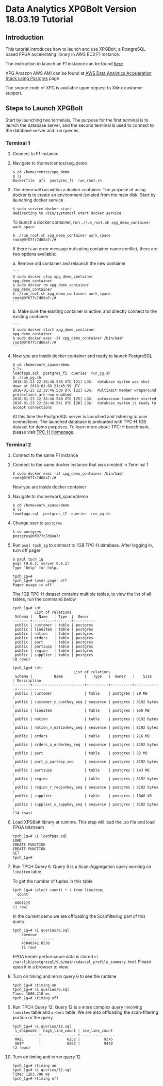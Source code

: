 # Data Analytics XPGBolt Version 18.03.19 Tutorial

## Introduction
This tutorial introduces how to launch and use XPGBolt, a PostgreSQL based FPGA accelerating library in AWS EC2 F1 Instance. 

The instruction to launch an F1 instance can be found [here]

XPG Amazon AWS AMI can be found at [AWS Data Analytics Acceleration Stack using Postgres] page

The source code of XPG is available upon request to Xilinx customer support.

## Steps to Launch XPGBolt

Start by launching two terminals. The purpose for the first terminal is to launch the database server, and the second terminal is used to connect to the database server and run queries.

### Terminal 1
1. Connect to F1 instance
2. Navigate to /home/centos/xpg_demo
    ```
    $ cd /home/centos/xpg_demo
    $ ls
    Dockerfile  afi  postgres_f2  run_root.sh
    ```
3. The demo will run within a docker container. The purpose of using docker is to create an environment isolated from the main disk.
   Start by launching docker service
    ```
    $ sudo service docker start
    Redirecting to /bin/systemctl start docker.service
    ```
   To launch a docker container, run `./run_root.sh xpg_demo_container work_space`
    ```
    $ ./run_root.sh xpg_demo_container work_space
    root@0f077c7d68a7:/#
    ```
   If there is an error message indicating container name conflict, there are two options available:
   
   a. Remove old container and relaunch the new container
   
       ```
       $ sudo docker stop xpg_demo_container
       xpg_demo_container
       $ sudo docker rm xpg_demo_container
       xpg_demo_container
       $ ./run_root.sh xpg_demo_container work_space
       root@0f077c7d68a7:/#
       ```
       
   b. Make sure the existing container is active, and directly connect to the existing container
   
       ```
       $ sudo docker start xpg_demo_container
       xpg_demo_container
       $ sudo docker exec -it xpg_demo_container /bin/bash
       root@0f077c7d68a7:/# 
       ```
       
4. Now you are inside docker container and ready to launch PostgreSQL
    ```
    $ cd /home/work_space/demo
    $ ls
    loadfpga.sql  postgres_f2  queries  run_pg.sh
    $ ./run_pg.sh
    2018-01-23 22:38:46.530 UTC [21] LOG:  database system was shut down at 2018-01-08 21:45:59 UTC
    2018-01-23 22:38:46.538 UTC [21] LOG:  MultiXact member wraparound protections are now enabled
    2018-01-23 22:38:46.540 UTC [25] LOG:  autovacuum launcher started
    2018-01-23 22:38:46.541 UTC [20] LOG:  database system is ready to accept connections
    ```
    At this time the PostgreSQL server is launched and listening to user connections. 
    The launched database is preloaded with TPC-H 1GB dataset for demo purposes. To learn more about TPC-H benchmark, please visit [TPC-H Homepage].

### Terminal 2
1. Connect to the same F1 instance
2. Connect to the same docker instance that was created in Terminal 1
    ```
    $ sudo docker exec -it xpg_demo_container /bin/bash
    root@0f077c7d68a7:/# 
    ```
    Now you are inside docker container
3. Navigate to /home/work_space/demo
    ```
    $ cd /home/work_space/demo
    $ ls
    loadfpga.sql  postgres_f2  queries  run_pg.sh
    ```
4. Change user to `postgres`
    ```
    $ su postgres
    postgres@0f077c7d68a7:
    ```
5. Run `psql tpch_1g` to connect to 1GB TPC-H database. After logging in, turn off pager
    ```
    $ psql tpch_1g
    psql (9.6.3, server 9.6.2)
    Type "help" for help.

    tpch_1g=#
    tpch_1g=# \pset pager off
    Pager usage is off.
    ``` 
   The 1GB TPC-H dataset contains multiple tables, to view the list of all tables, run the command below
    ```
    tpch_1g=# \dt
              List of relations
     Schema |   Name   | Type  |  Owner   
    --------+----------+-------+----------
     public | customer | table | postgres
     public | lineitem | table | postgres
     public | nation   | table | postgres
     public | orders   | table | postgres
     public | part     | table | postgres
     public | partsupp | table | postgres
     public | region   | table | postgres
     public | supplier | table | postgres
    (8 rows)

    tpch_1g=# \d+;
                                List of relations
     Schema |          Name          |   Type   |  Owner   |    Size    | Description 
    --------+------------------------+----------+----------+------------+-------------
     public | customer               | table    | postgres | 29 MB      | 
     public | customer_c_custkey_seq | sequence | postgres | 8192 bytes | 
     public | lineitem               | table    | postgres | 950 MB     | 
     public | nation                 | table    | postgres | 8192 bytes | 
     public | nation_n_nationkey_seq | sequence | postgres | 8192 bytes | 
     public | orders                 | table    | postgres | 216 MB     | 
     public | orders_o_orderkey_seq  | sequence | postgres | 8192 bytes | 
     public | part                   | table    | postgres | 32 MB      | 
     public | part_p_partkey_seq     | sequence | postgres | 8192 bytes | 
     public | partsupp               | table    | postgres | 143 MB     | 
     public | region                 | table    | postgres | 8192 bytes | 
     public | region_r_regionkey_seq | sequence | postgres | 8192 bytes | 
     public | supplier               | table    | postgres | 1848 kB    | 
     public | supplier_s_suppkey_seq | sequence | postgres | 8192 bytes | 
    (14 rows)
    ```
6. Load XPGBolt library at runtime. This step will load the .so file and load FPGA bitstream
    ```
    tpch_1g=# \i loadfpga.sql
    LOAD
    CREATE FUNCTION
    CREATE FUNCTION
    SET
    tpch_1g=# 
    ```
7. Run TPCH Query 6. Query 6 is a Scan-Aggregation query working on `lineitem` table. 

   To get the number of tuples in this table
    ```
    tpch_1g=# select count( * ) from lineitem;
      count  
    ---------
     6001215
    (1 row)
    ```

   In the current demo we are offloading the Scanfiltering part of this query.
    ```
    tpch_1g=# \i queries/6.sql
        revenue    
        ---------------
        45040342.8530
        (1 row)
    ```
    FPGA kernel performance data is stored in `/var/lib/postgresql/9.6/main/sdaccel_profile_summary.html`
    Please open it in a browser to view.

8. Turn on timing and rerun query 6 to see the runtime
    ```
    tpch_1g=# \timing on
    tpch_1g=# \i queries/6.sql
    Time: 1086.218 ms
    tpch_1g=# \timing off
    ```
11. Run TPCH Query 12. Query 12 is a more complex query involving `lineitem` table and `orders` table.
    We are also offloading the scan-filtering portion or the query
    ```
    tpch_1g=# \i queries/12.sql
     l_shipmode | high_line_count | low_line_count 
    ------------+-----------------+----------------
     MAIL       |            6252 |           9376
     SHIP       |            6262 |           9439
    (2 rows)
    ```

12. Turn on timing and rerun query 12
    ```
    tpch_1g=# \timing on
    tpch_1g=# \i queries/12.sql
    Time: 1203.786 ms
    tpch_1g=# \timing off
    ```
    
[here]: https://github.com/Xilinx/SDAccel_Examples/wiki/Create,-configure-and-test-an-AWS-F1-instance
[AWS Data Analytics Acceleration Stack using Postgres]: https://aws.amazon.com/marketplace/pp/B07BVSZL51
[TPC-H Homepage]: http://www.tpc.org/tpch/